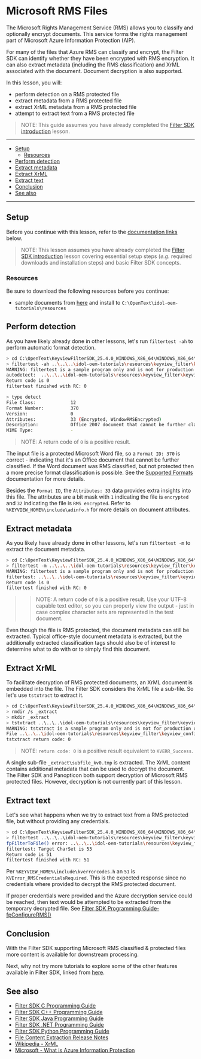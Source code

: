 # Microsoft RMS Files

The Microsoft Rights Management Service (RMS) allows you to classify and optionally encrypt documents. This service forms the rights management part of Microsoft Azure Information Protection (AIP).

For many of the files that Azure RMS can classify and encrypt, the Filter SDK can identify whether they have been encrypted with RMS encryption. It can also extract metadata (including the RMS classification) and XrML associated with the document.  Document decryption is also supported.

In this lesson, you will:

- perform detection on a RMS protected file
- extract metadata from a RMS protected file
- extract XrML metadata from a RMS protected file
- attempt to extract text from a RMS protected file

> NOTE: This guide assumes you have already completed the [Filter SDK introduction](./introduction.md#introduction-to-filter-sdk) lesson.

---

- [Setup](#setup)
  - [Resources](#resources)
- [Perform detection](#perform-detection)
- [Extract metadata](#extract-metadata)
- [Extract XrML](#extract-xrml)
- [Extract text](#extract-text)
- [Conclusion](#conclusion)
- [See also](#see-also)

---

## Setup

Before you continue with this lesson, refer to the [documentation links](#see-also) below.

> NOTE: This lesson assumes you have already completed the [Filter SDK introduction](../keyview_filter/introduction.md) lesson covering essential setup steps (*e.g.* required downloads and installation steps) and basic Filter SDK concepts.

### Resources

Be sure to download the following resources before you continue:

- sample documents from [here](../../resources/keyview_filter/) and install to `C:\OpenText\idol-oem-tutorials\resources`

## Perform detection

As you have likely already done in other lessons, let's run `filtertest -ah` to perform automatic format detection.

```sh
> cd C:\OpenText\KeyviewFilterSDK_25.4.0_WINDOWS_X86_64\WINDOWS_X86_64\bin
> filtertest -ah ..\..\..\idol-oem-tutorials\resources\keyview_filter\keyview_confidential_RMS.docx detect
WARNING: filtertest is a sample program only and is not for production use
autodetect:  ..\..\..\idol-oem-tutorials\resources\keyview_filter\keyview_confidential_RMS.docx to detect
Return code is 0
filtertest finished with RC: 0

> type detect
File Class:             12
Format Number:          370
Version:                0
Attributes:             33 (Encrypted, WindowRMSEncrypted)
Description:            Office 2007 document that cannot be further classified (often RMS-encrypted)
MIME Type:              -

```

> NOTE: A return code of `0` is a positive result.

The input file is a protected Microsoft Word file, so a `Format ID: 370` is correct - indicating that it's an Office document that cannot be further classified.  If the Word document was RMS classified, but not protected then a more precise format classification is possible.  See the [Supported Formats](https://www.microfocus.com/documentation/idol/knowledge-discovery-25.4/KeyviewFilterSDK_25.4_Documentation/Guides/html/c-programming/Content/kv_RMS/_KV_RMS_support.htm) documentation for more details.

Besides the `Format ID`, the `Attributes: 33` data provides extra insights into this file.  The attributes are a bit mask with `1` indicating the file is `encrypted` and `32`  indicating the file is `RMS encrypted`.  Refer to `%KEYVIEW_HOME%\include\adinfo.h` for more details on document attributes.

## Extract metadata

As you likely have already done in other lessons, let's run `filtertest -m` to extract the document metadata.

```sh
> cd C:\OpenText\KeyviewFilterSDK_25.4.0_WINDOWS_X86_64\WINDOWS_X86_64\bin
> filtertest -m ..\..\..\idol-oem-tutorials\resources\keyview_filter\keyview_confidential_RMS.docx metadata
WARNING: filtertest is a sample program only and is not for production use
filtertest: ..\..\..\idol-oem-tutorials\resources\keyview_filter\keyview_confidential_RMS.docx to metadata
Return code is 0
filtertest finished with RC: 0
```

>> NOTE: A return code of `0` is a positive result.  Use your UTF-8 capable text editor, so you can properly view the output - just in case complex character sets are represented in the test document.

Even though the file is RMS protected, the document metadata can still be extracted.  Typical office-style document metadata is extracted, but the additionally extracted classification tags should also be of interest to determine what to do with or to simply find this document.

## Extract XrML

To facilitate decryption of RMS protected documents, an XrML document is embedded into the file.  The Filter SDK considers the XrML file a sub-file.  So let's use `tstxtract` to extract it.

```sh
> cd C:\OpenText\KeyviewFilterSDK_25.4.0_WINDOWS_X86_64\WINDOWS_X86_64\bin
> rmdir /s _extract
> mkdir _extract
> tstxtract ..\..\..\idol-oem-tutorials\resources\keyview_filter\keyview_confidential_RMS.docx _extract
WARNING: tstxtract is a sample program only and is not for production use
File ..\..\..\idol-oem-tutorials\resources\keyview_filter\keyview_confidential_RMS.docx has 1 sub files, charset: 0, format: 370
tstxtract return code: 0
```

> NOTE: `return code: 0` is a positive result equivalent to `KVERR_Success`.

A single sub-file `_extract\subfile_kv0.tmp` is extracted.  The XrML content contains additional metadata that can be used to decrypt the document.  The Filter SDK and Panopticon both support decryption of Microsoft RMS protected files.  However, decryption is not currently part of this lesson.

## Extract text

Let's see what happens when we try to extract text from a RMS protected file, but without providing any credentials.

``` sh
> cd C:\OpenText\KeyviewFilterSDK_25.4.0_WINDOWS_X86_64\WINDOWS_X86_64\bin
> filtertest ..\..\..\idol-oem-tutorials\resources\keyview_filter\keyview_confidential_RMS.docx text
fpFilterToFile() error: ..\..\..\idol-oem-tutorials\resources\keyview_filter\keyview_confidential_RMS.docx
filtertest: Target CharSet is 53
Return code is 51
filtertest finished with RC: 51
```

Per `%KEYVIEW_HOME%\include\kverrorcodes.h` an `51` is `KVError_RMSCredentialsRequired`.  This is the expected response since no credentials where provided to decrypt the RMS protected document.

If proper credentials were provided and the Azure decryption service could be reached, then text would be attempted to be extracted from the temporary decrypted file.  See [Filter SDK Programming Guide- fpConfigureRMS()](https://www.microfocus.com/documentation/idol/knowledge-discovery-25.4/KeyviewFilterSDK_25.4_Documentation/Guides/html/c-programming/Content/kv_RMS/_KV_RMS_fpConfigureRMS.htm)

## Conclusion

With the Filter SDK supporting Microsoft RMS classified & protected files more content is available for downstream processing.

Next, why not try more tutorials to explore some of the other features available in Filter SDK, linked from [here](../keyview_filter/README.md#capability-showcase).

## See also

- [Filter SDK C Programming Guide](https://www.microfocus.com/documentation/idol/knowledge-discovery-25.4/KeyviewFilterSDK_25.4_Documentation/Guides/html/c-programming/index.html)
- [Filter SDK C++ Programming Guide](https://www.microfocus.com/documentation/idol/knowledge-discovery-25.4/KeyviewFilterSDK_25.4_Documentation/Guides/html/cpp-programming/index.html)
- [Filter SDK Java Programming Guide](https://www.microfocus.com/documentation/idol/knowledge-discovery-25.4/KeyviewFilterSDK_25.4_Documentation/Guides/html/java-programming/index.html)
- [Filter SDK .NET Programming Guide](https://www.microfocus.com/documentation/idol/knowledge-discovery-25.4/KeyviewFilterSDK_25.4_Documentation/Guides/html/dotnet-programming/index.html)
- [Filter SDK Python Programming Guide](https://www.microfocus.com/documentation/idol/knowledge-discovery-25.4/KeyviewFilterSDK_25.4_Documentation/Guides/html/python-programming/)
- [File Content Extraction Release Notes](https://www.microfocus.com/documentation/idol/knowledge-discovery-25.4/IDOLReleaseNotes_25.4_Documentation/oem/Content/_KeyView.htm)
- [Wikipedia - XrML](https://en.wikipedia.org/wiki/XrML)
- [Microsoft - What is Azure Information Protection](https://learn.microsoft.com/en-us/azure/information-protection/what-is-information-protection)
